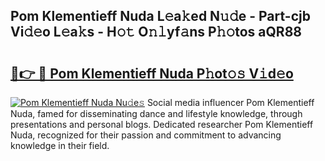 ## Pom Klementieff Nuda L𝚎a𝚔ed N𝚞𝚍e - Part-cjb Vi𝚍𝚎o L𝚎a𝚔s - H𝚘𝚝 O𝚗𝚕yf𝚊ns P𝚑𝚘tos aQR88

# <h2><a href="http://kf63pq5.oniu.top/?m=Pom+Klementieff+Nuda">🔗👉 🔴 Pom Klementieff Nuda P𝚑ot𝚘𝚜 V𝚒d𝚎o</a></h2>

[![Pom Klementieff Nuda Nu𝚍e𝚜](https://i.imgur.com/0qMVB7G.gif)](http://kf63pq5.oniu.top/?m=Pom+Klementieff+Nuda)
Social media influencer Pom Klementieff Nuda, famed for disseminating dance and lifestyle knowledge, through presentations and personal blogs. Dedicated researcher Pom Klementieff Nuda, recognized for their passion and commitment to advancing knowledge in their field.  
